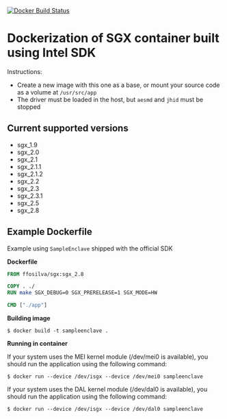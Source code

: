 [![Docker Build Status](https://img.shields.io/docker/build/ffosilva/sgx.svg)](https://hub.docker.com/r/ffosilva/sgx/)

# Dockerization of SGX container built using Intel SDK

Instructions:
* Create a new image with this one as a base, or mount your source code as a volume at `/usr/src/app`
* The driver must be loaded in the host, but `aesmd` and `jhid` must be stopped

## Current supported versions

* sgx_1.9
* sgx_2.0
* sgx_2.1
* sgx_2.1.1
* sgx_2.1.2
* sgx_2.2
* sgx_2.3
* sgx_2.3.1
* sgx_2.5
* sgx_2.8

## Example Dockerfile

Example using `SampleEnclave` shipped with the official SDK

**Dockerfile**

```Dockerfile
FROM ffosilva/sgx:sgx_2.8

COPY . ./
RUN make SGX_DEBUG=0 SGX_PRERELEASE=1 SGX_MODE=HW

CMD ["./app"]
```

**Building image**

```shell
$ docker build -t sampleenclave .
```

**Running in container**

If your system uses the MEI kernel module (/dev/mei0 is available), you should run the application using the following command:

```shell
$ docker run --device /dev/isgx --device /dev/mei0 sampleenclave
```

If your system uses the DAL kernel module (/dev/dal0 is available), you should run the application using the following command:

```shell
$ docker run --device /dev/isgx --device /dev/dal0 sampleenclave
```
